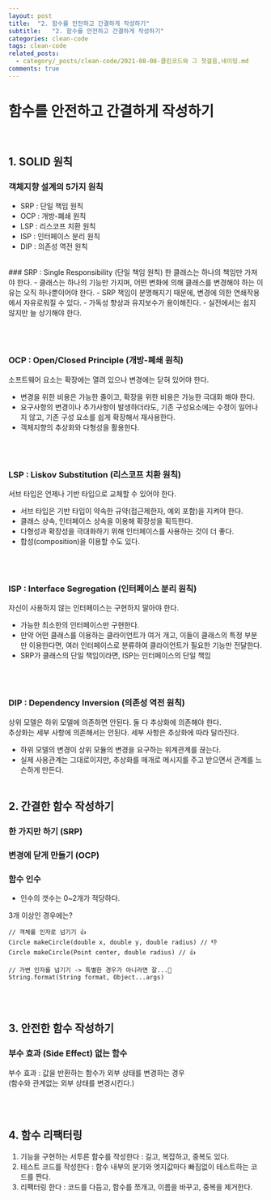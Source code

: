 ```yaml
---
layout: post
title:  "2. 함수를 안전하고 간결하게 작성하기"
subtitle:   "2. 함수를 안전하고 간결하게 작성하기"
categories: clean-code
tags: clean-code
related_posts:
  - category/_posts/clean-code/2021-08-08-클린코드와 그 첫걸음,네이밍.md
comments: true
---
```

# 함수를 안전하고 간결하게 작성하기
<br>

## 1. SOLID 원칙
### 객체지향 설계의 5가지 원칙
- SRP : 단일 책임 원칙
- OCP : 개방-폐쇄 원칙
- LSP : 리스코프 치환 원칙
- ISP : 인터페이스 분리 원칙
- DIP : 의존성 역전 원칙

<br>
### SRP : Single Responsibility (단일 책임 원칙)
한 클래스는 하나의 책임만 가져야 한다.
- 클래스는 하나의 기능만 가지며, 어떤 변화에 의해 클래스를 변경해야 하는 이유는 오직 하나뿐이어야 한다.
- SRP 책임이 분명해지기 때문에, 변경에 의한 연쇄작용에서 자유로워질 수 있다.
- 가독성 향상과 유지보수가 용이해진다.
- 실전에서는 쉽지 않지만 늘 상기해야 한다.

<br><br>
### OCP : Open/Closed Principle (개방-폐쇄 원칙)
소프트웨어 요소는 확장에는 열려 있으나 변경에는 닫혀 있어야 한다.
- 변경을 위한 비용은 가능한 줄이고, 확장을 위한 비용은 가능한 극대화 해야 한다.
- 요구사항의 변경이나 추가사항이 발생하더라도, 기존 구성요소에는 수정이 일어나지 않고, 기존 구성 요소를 쉽게 확장해서 재사용한다.
- 객체지향의 추상화와 다형성을 활용한다.

<br><br>
### LSP : Liskov Substitution (리스코프 치환 원칙)
서브 타입은 언제나 기반 타입으로 교체할 수 있어야 한다.
- 서브 타입은 기반 타입이 약속한 규약(접근제한자, 예외 포함)을 지켜야 한다.
- 클래스 상속, 인터페이스 상속을 이용해 확장성을 획득한다.
- 다형성과 확장성을 극대화하기 위해 인터페이스를 사용하는 것이 더 좋다.
- 합성(composition)을 이용할 수도 있다.

<br><br>

### ISP : Interface Segregation (인터페이스 분리 원칙)
자신이 사용하지 않는 인터페이스는 구현하지 말아야 한다.
- 가능한 최소한의 인터페이스만 구현한다.
- 만약 어떤 클래스를 이용하는 클라이언트가 여거 개고, 이들이 클래스의 특정 부분만 이용한다면, 여러 인터페이스로 분류하여 클라이언트가 필요한 기능만 전달한다.
- SRP가 클래스의 단일 책임이라면, ISP는 인터페이스의 단일 책임

<br><br>

### DIP : Dependency Inversion (의존성 역전 원칙)
상위 모델은 하위 모델에 의존하면 안된다. 둘 다 추상화에 의존해야 한다.
<br>
추상화는 세부 사항에 의존해서는 안된다. 세부 사항은 추상화에 따라 달라진다.
- 하위 모델의 변경이 상위 모듈의 변경을 요구하는 위계관계를 끊는다.
- 실제 사용관계는 그대로이지만, 추상화를 매개로 메시지를 주고 받으면서 관계를 느슨하게 만든다.
<br><br>

## 2. 간결한 함수 작성하기
### 한 가지만 하기 (SRP)
### 변경에 닫게 만들기 (OCP)
### 함수 인수
- 인수의 갯수는 0~2개가 적당하다.


3개 이상인 경우에는?

```
// 객체를 인자로 넘기기 👍
Circle makeCircle(double x, double y, double radius) // 👎
Circle makeCircle(Point center, double radius) // 👍

// 가변 인자를 넘기기 -> 특별한 경우가 아니라면 잘...🤫
String.format(String format, Object...args)
```

<br><br>

## 3. 안전한 함수 작성하기
### 부수 효과 (Side Effect) 없는 함수
부수 효과 : 값을 반환하는 함수가 외부 상태를 변경하는 경우
<br>
(함수와 관계없는 외부 상태를 변경시킨다.)

<br><br>

## 4. 함수 리팩터링
1. 기능을 구현하는 서투른 함수를 작성한다 : 길고, 복잡하고, 중복도 있다.
2. 테스트 코드를 작성한다 : 함수 내부의 분기와 엣지값마다 빠짐없이 테스트하는 코드를 짠다.
3. 리팩터링 한다 : 코드를 다듬고, 함수를 쪼개고, 이름을 바꾸고, 중복을 제거한다.
